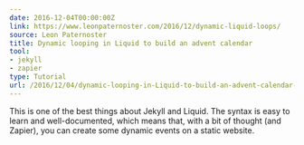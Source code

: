 ```yaml
---
date: 2016-12-04T00:00:00Z
link: https://www.leonpaternoster.com/2016/12/dynamic-liquid-loops/
source: Leon Paternoster
title: Dynamic looping in Liquid to build an advent calendar
tool:
- jekyll
- zapier
type: Tutorial
url: /2016/12/04/dynamic-looping-in-Liquid-to-build-an-advent-calendar-Leon-Paternoster/
---
```


This is one of the best things about Jekyll and Liquid. The syntax is easy to learn and well-documented, which means that, with a bit of thought (and Zapier), you can create some dynamic events on a static website.





